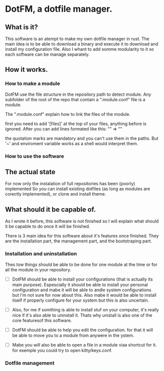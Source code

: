 # DotFM, a dotfile manager.
## What is it?
This software is an atempt to make my own dotfile manager in rust.
The main idea is to be able to download a binary and execute it to
download and install my configuration file. Also I whant to add somme
modularity to it so each software can be manage separately.

## How it works.
### How to make a module
DotFM use the file structure in the repository path to detect module.
Any subfolder of the root of the repo that contain a ".module.conf" file
is a module.

The ".module.conf" explain how to link the files of the module.

first you need to add '[files]' at the top of your files,
anything before is ignored. After you can add lines formated like this:
"<module file>" => "<destination file>"

the quotation marks are mandatory and you can't use them in the paths.
But '~' and enviroment variable works as a shell would interpret them.

### How to use the software



## The actual state
For now only the instalation of full repositories has been (poorly) implemented
So you can install existing dotfiles (as long as modules are corectly implemented),
or clone and install theme.

## What should it be capable of.
As I wrote it before, this software is not finished so I will explain what should it be capable to do once it will be finished.

There is 3 main idea for this software about it's features once finished. They are the installation part, the management part, and the bootstraping part.

### Installation and uninstallation
Thes tow things should be able to be done for one module at the time or for all the module
in your repository.

- [ ] DotFM should be able to install your configurations (that is actually its 
main purpose). Espescially it should be able to install your personal configuration and mabe 
it will be able to andle system configurations but I'm not sure for now about this. Also mabe
it would be able to install itself if properly configure for your system but this is also 
uncertain.

- [ ] Also, for me if somthing is able to install stuf on your computer, it's really nice if it's also able to uninstall it. Thats why unistall is also one of the core featuresof this 
software.

- [ ] DotFM should be able to help you edit the configuration. for that it will be able to move you to a module from anywere in the ystem.

- [ ] Mabe you will also be able to open a file in a module viaa shortcut for it. for exemple you could try to open kitty/keys.conf.

### Dotfile management
